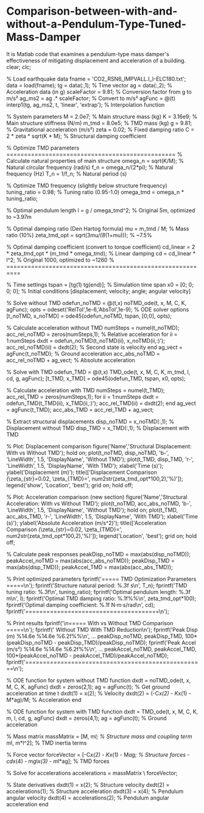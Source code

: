 # Comparison-between-with-and-without-a-Pendulum-Type-Tuned-Mass-Damper
It is Matlab code that examines a pendulum-type mass damper's effectiveness of mitigating displacement and acceleration of a building.
clear; clc;

% Load earthquake data
fname = 'CO2_RSN6_IMPVALL.I_I-ELC180.txt';
data = load(fname);
tg = data(:,1); % Time vector
ag = data(:,2); % Acceleration data (in g)
scaleFactor = 9.81; % Conversion factor from g to m/s²
ag_ms2 = ag .* scaleFactor; % Convert to m/s²
agFunc = @(t) interp1(tg, ag_ms2, t, 'linear', 'extrap'); % Interpolation function

% System parameters
M = 2.0e7;      % Main structure mass (kg)
K = 3.16e9;     % Main structure stiffness (N/m)
m_tmd = 8.0e5;  % TMD mass (kg)
g = 9.81;       % Gravitational acceleration (m/s²)
zeta = 0.02;    % Fixed damping ratio
C = 2 * zeta * sqrt(K * M); % Structural damping coefficient

% Optimize TMD parameters ================================================
% Calculate natural properties of main structure
omega_n = sqrt(K/M);     % Natural circular frequency (rad/s)
f_n = omega_n/(2*pi);    % Natural frequency (Hz)
T_n = 1/f_n;             % Natural period (s)

% Optimize TMD frequency (slightly below structure frequency)
tuning_ratio = 0.98;     % Tuning ratio (0.95-1.0)
omega_tmd = omega_n * tuning_ratio;

% Optimal pendulum length
l = g / omega_tmd^2;     % Original 5m, optimized to ~3.97m

% Optimal damping ratio (Den Hartog formula)
mu = m_tmd / M;          % Mass ratio (10%)
zeta_tmd_opt = sqrt(3*mu/(8*(1+mu))); % ~7.5%

% Optimal damping coefficient (convert to torque coefficient)
cd_linear = 2 * zeta_tmd_opt * (m_tmd * omega_tmd); % Linear damping
cd = cd_linear * l^2;    % Original 1000, optimized to ~1260
% ==========================================================

% Time settings
tspan = [tg(1) tg(end)]; % Simulation time span
x0 = [0; 0; 0; 0]; % Initial conditions [displacement; velocity; angle; angular velocity]

% Solve without TMD
odefun_noTMD = @(t,x) noTMD_ode(t, x, M, C, K, agFunc);
opts = odeset('RelTol',1e-6,'AbsTol',1e-9); % ODE solver options
[t_noTMD, x_noTMD] = ode45(odefun_noTMD, tspan, [0;0], opts);

% Calculate acceleration without TMD
numSteps = numel(t_noTMD);
acc_rel_noTMD = zeros(numSteps,1); % Relative acceleration
for ii = 1:numSteps
    dxdt = odefun_noTMD(t_noTMD(ii), x_noTMD(ii,:)');
    acc_rel_noTMD(ii) = dxdt(2); % Second state is velocity
end
ag_vect = agFunc(t_noTMD); % Ground acceleration
acc_abs_noTMD = acc_rel_noTMD + ag_vect; % Absolute acceleration

% Solve with TMD
odefun_TMD = @(t,x) TMD_ode(t, x, M, C, K, m_tmd, l, cd, g, agFunc);
[t_TMD, x_TMD] = ode45(odefun_TMD, tspan, x0, opts);

% Calculate acceleration with TMD
numSteps = numel(t_TMD);
acc_rel_TMD = zeros(numSteps,1);
for ii = 1:numSteps
    dxdt = odefun_TMD(t_TMD(ii), x_TMD(ii,:)');
    acc_rel_TMD(ii) = dxdt(2);
end
ag_vect = agFunc(t_TMD);
acc_abs_TMD = acc_rel_TMD + ag_vect;

% Extract structural displacements
disp_noTMD = x_noTMD(:,1); % Displacement without TMD
disp_TMD = x_TMD(:,1);     % Displacement with TMD

% Plot: Displacement comparison
figure('Name','Structural Displacement: With vs Without TMD');
hold on;
plot(t_noTMD, disp_noTMD, 'b-', 'LineWidth', 1.5, 'DisplayName', 'Without TMD');
plot(t_TMD, disp_TMD, 'r-', 'LineWidth', 1.5, 'DisplayName', 'With TMD');
xlabel('Time (s)');
ylabel('Displacement (m)');
title(['Displacement Comparison (\zeta_{str}=0.02, \zeta_{TMD}=', num2str(zeta_tmd_opt*100,2),'%)']);
legend('show', 'Location', 'best');
grid on;
hold off;

% Plot: Acceleration comparison (new section)
figure('Name','Structural Acceleration: With vs Without TMD');
plot(t_noTMD, acc_abs_noTMD, 'b-', 'LineWidth', 1.5, 'DisplayName', 'Without TMD');
hold on;
plot(t_TMD, acc_abs_TMD, 'r-', 'LineWidth', 1.5, 'DisplayName', 'With TMD');
xlabel('Time (s)');
ylabel('Absolute Acceleration (m/s^2)');
title(['Acceleration Comparison (\zeta_{str}=0.02, \zeta_{TMD}=', num2str(zeta_tmd_opt*100,2),'%)']);
legend('Location', 'best');
grid on;
hold off;

% Calculate peak responses
peakDisp_noTMD = max(abs(disp_noTMD));
peakAccel_noTMD = max(abs(acc_abs_noTMD));
peakDisp_TMD = max(abs(disp_TMD));
peakAccel_TMD = max(abs(acc_abs_TMD));

% Print optimized parameters
fprintf('===== TMD Optimization Parameters =====\n');
fprintf('Structure natural period: %.3f s\n', T_n);
fprintf('TMD tuning ratio: %.3f\n', tuning_ratio);
fprintf('Optimal pendulum length: %.3f m\n', l);
fprintf('Optimal TMD damping ratio: %.1f%%\n', zeta_tmd_opt*100);
fprintf('Optimal damping coefficient: %.1f N·m·s/rad\n', cd);
fprintf('======================================\n');

% Print results
fprintf('\n===== With vs Without TMD Comparison =====\n');
fprintf('                     Without TMD        With TMD       Reduction\n');
fprintf('Peak Disp (m)     %14.6e    %14.6e    %6.2f%%\n', ...
        peakDisp_noTMD, peakDisp_TMD, 100*(peakDisp_noTMD - peakDisp_TMD)/peakDisp_noTMD);
fprintf('Peak Accel (m/s²) %14.6e    %14.6e    %6.2f%%\n', ...
        peakAccel_noTMD, peakAccel_TMD, 100*(peakAccel_noTMD - peakAccel_TMD)/peakAccel_noTMD);
fprintf('===================================================\n');

% ODE function for system without TMD
function dxdt = noTMD_ode(t, x, M, C, K, agFunc)
    dxdt = zeros(2,1);
    ag = agFunc(t); % Get ground acceleration at time t
    dxdt(1) = x(2); % Velocity
    dxdt(2) = (-C*x(2) - K*x(1) - M*ag)/M; % Acceleration
end

% ODE function for system with TMD
function dxdt = TMD_ode(t, x, M, C, K, m, l, cd, g, agFunc)
    dxdt = zeros(4,1);
    ag = agFunc(t); % Ground acceleration
    
  % Mass matrix
    massMatrix = [M,      m*l;  % Structure mass and coupling term
                 m*l, m*l^2];   % TMD inertia terms
    
  % Force vector
    forceVector = [-C*x(2) - K*x(1) - M*ag;  % Structure forces
                   -cd*x(4) - m*g*l*x(3) - m*l*ag]; % TMD forces
    
  % Solve for accelerations
    accelerations = massMatrix \ forceVector;
    
  % State derivatives
    dxdt(1) = x(2);             % Structure velocity
    dxdt(2) = accelerations(1); % Structure acceleration
    dxdt(3) = x(4);             % Pendulum angular velocity
    dxdt(4) = accelerations(2); % Pendulum angular acceleration
end
